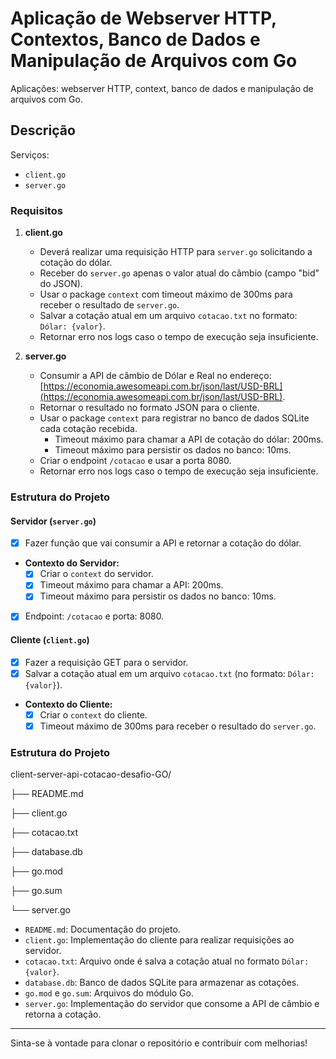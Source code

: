 # Aplicação de Webserver HTTP, Contextos, Banco de Dados e Manipulação de Arquivos com Go

Aplicações: webserver HTTP, context, banco de dados e manipulação de arquivos com Go.

## Descrição

Serviços:

- `client.go`
- `server.go`

### Requisitos

1. **client.go**
   - Deverá realizar uma requisição HTTP para `server.go` solicitando a cotação do dólar.
   - Receber do `server.go` apenas o valor atual do câmbio (campo "bid" do JSON).
   - Usar o package `context` com timeout máximo de 300ms para receber o resultado de `server.go`.
   - Salvar a cotação atual em um arquivo `cotacao.txt` no formato: `Dólar: {valor}`.
   - Retornar erro nos logs caso o tempo de execução seja insuficiente.

2. **server.go**
   - Consumir a API de câmbio de Dólar e Real no endereço: [https://economia.awesomeapi.com.br/json/last/USD-BRL](https://economia.awesomeapi.com.br/json/last/USD-BRL).
   - Retornar o resultado no formato JSON para o cliente.
   - Usar o package `context` para registrar no banco de dados SQLite cada cotação recebida.
     - Timeout máximo para chamar a API de cotação do dólar: 200ms.
     - Timeout máximo para persistir os dados no banco: 10ms.
   - Criar o endpoint `/cotacao` e usar a porta 8080.
   - Retornar erro nos logs caso o tempo de execução seja insuficiente.

### Estrutura do Projeto

#### Servidor (`server.go`)

- [X] Fazer função que vai consumir a API e retornar a cotação do dólar.
- **Contexto do Servidor:**
  - [X] Criar o `context` do servidor.
  - [X] Timeout máximo para chamar a API: 200ms.
  - [X] Timeout máximo para persistir os dados no banco: 10ms.
- [X] Endpoint: `/cotacao` e porta: 8080.

#### Cliente (`client.go`)

- [X] Fazer a requisição GET para o servidor.
- [X] Salvar a cotação atual em um arquivo `cotacao.txt` (no formato: `Dólar: {valor}`).
- **Contexto do Cliente:**
  - [X] Criar o `context` do cliente.
  - [X] Timeout máximo de 300ms para receber o resultado do `server.go`.

### Estrutura do Projeto

client-server-api-cotacao-desafio-GO/

├── README.md

├── client.go

├── cotacao.txt

├── database.db

├── go.mod

├── go.sum

└── server.go



- `README.md`: Documentação do projeto.
- `client.go`: Implementação do cliente para realizar requisições ao servidor.
- `cotacao.txt`: Arquivo onde é salva a cotação atual no formato `Dólar: {valor}`.
- `database.db`: Banco de dados SQLite para armazenar as cotações.
- `go.mod` e `go.sum`: Arquivos do módulo Go.
- `server.go`: Implementação do servidor que consome a API de câmbio e retorna a cotação.


---

Sinta-se à vontade para clonar o repositório e contribuir com melhorias!

